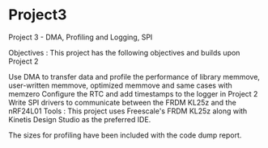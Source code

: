 # Project3

Project 3 - DMA, Profiling and Logging, SPI

Objectives : This project has the following objectives and builds upon Project 2

Use DMA to transfer data and profile the performance of library memmove, user-written memmove, optimized memmove and same cases with memzero
Configure the RTC and add timestamps to the logger in Project 2
Write SPI drivers to communicate between the FRDM KL25z and the nRF24L01
Tools : This project uses Freescale's FRDM KL25z along with Kinetis Design Studio as the preferred IDE.

The sizes for profiling have been included with the code dump report.
